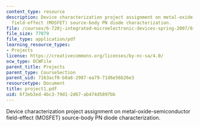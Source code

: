 ```yaml
---
content_type: resource
description: Device characterization project assignment on metal-oxide-semiconductor
  field-effect (MOSFET) source-body PN diode characterization.
file: /courses/6-720j-integrated-microelectronic-devices-spring-2007/6f3eb3ed4bc379d12d67ab474d5897bb_project1.pdf
file_size: 77079
file_type: application/pdf
learning_resource_types:
- Projects
license: https://creativecommons.org/licenses/by-nc-sa/4.0/
ocw_type: OCWFile
parent_title: Projects
parent_type: CourseSection
parent_uid: 7163acf0-b8a8-2987-ea79-71d6e56b26e3
resourcetype: Document
title: project1.pdf
uid: 6f3eb3ed-4bc3-79d1-2d67-ab474d5897bb
---
```

Device characterization project assignment on metal-oxide-semiconductor field-effect (MOSFET) source-body PN diode characterization.
